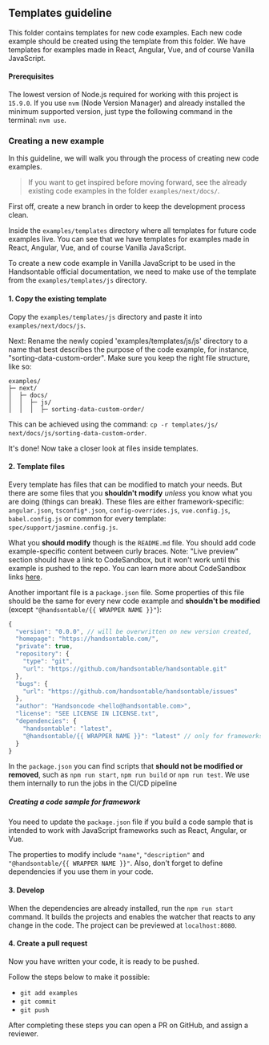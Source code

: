 ## Templates guideline

This folder contains templates for new code examples. Each new code example should be created using the template from this folder. We have templates for examples made in React, Angular, Vue, and of course Vanilla JavaScript.

#### Prerequisites
The lowest version of Node.js required for working with this project is `15.9.0`. If you use `nvm` (Node Version Manager) and already installed the minimum supported version, just type the following command in the terminal: `nvm use`.

### Creating a new example

In this guideline, we will walk you through the process of creating new code examples. 

> If you want to get inspired before moving forward, see the already existing code examples in the folder `examples/next/docs/`.

First off, create a new branch in order to keep the development process clean.

Inside the `examples/templates` directory where all templates for future code examples live. You can see that we have templates for examples made in React, Angular, Vue, and of course Vanilla JavaScript.

To create a new code example in Vanilla JavaScript to be used in the Handsontable official documentation, we need to make use of the template from the `examples/templates/js` directory.

#### 1. Copy the existing template

Copy the `examples/templates/js` directory and paste it into `examples/next/docs/js`.

Next: Rename the newly copied 'examples/templates/js/js' directory to a name that best describes the purpose of the code example, for instance, "sorting-data-custom-order". Make sure you keep the right file structure, like so:

```
examples/
├─ next/
│  ├─ docs/
│  │  ├─ js/
│  │  │  ├─ sorting-data-custom-order/
```

This can be achieved using the command: `cp -r templates/js/ next/docs/js/sorting-data-custom-order`.

It's done! Now take a closer look at files inside templates.

#### 2. Template files

Every template has files that can be modified to match your needs. But there are some files that you **shouldn't modify** *unless* you know what you are doing (things can break). These files are either framework-specific: `angular.json`, `tsconfig*.json`, `config-overrides.js`, `vue.config.js`, `babel.config.js` or common for every template: `spec/support/jasmine.config.js`.

What you **should modify** though is the `README.md` file. You should add code example-specific content between curly braces. Note: "Live preview" section should have a link to CodeSandbox, but it won't work until this example is pushed to the repo. You can learn more about CodeSandbox links [here](../#live-on-production).

Another important file is a `package.json` file. Some properties of this file should be the same for every new code example and **shouldn't be modified** (except `"@handsontable/{{ WRAPPER NAME }}"`):

```javascript
{
  "version": "0.0.0", // will be overwritten on new version created,
  "homepage": "https://handsontable.com/",
  "private": true,
  "repository": {
    "type": "git",
    "url": "https://github.com/handsontable/handsontable.git"
  },
  "bugs": {
    "url": "https://github.com/handsontable/handsontable/issues"
  },
  "author": "Handsoncode <hello@handsontable.com>",
  "license": "SEE LICENSE IN LICENSE.txt",
  "dependencies": {
    "handsontable": "latest",
    "@handsontable/{{ WRAPPER NAME }}": "latest" // only for frameworks, e.g. "@handsontable/react": "latest"
  }
}
```

In the `package.json` you can find scripts that **should not be modified or removed**, such as `npm run start`, `npm run build` or `npm run test`. We use them internally to run the jobs in the CI/CD pipeline

##### Creating a code sample for framework

You need to update the `package.json` file if you build a code sample that is intended to work with JavaScript frameworks such as React, Angular, or Vue. 

The properties to modify include `"name"`, `"description"` and `"@handsontable/{{ WRAPPER NAME }}"`. Also, don't forget to define dependencies if you use them in your code.

#### 3. Develop

When the dependencies are already installed, run the `npm run start` command. It builds the projects and enables the watcher that reacts to any change in the code. The project can be previewed at `localhost:8080`.

#### 4. Create a pull request

Now you have written your code, it is ready to be pushed. 

Follow the steps below to make it possible:
- `git add examples`
- `git commit`
- `git push`

After completing these steps you can open a PR on GitHub, and assign a reviewer.
